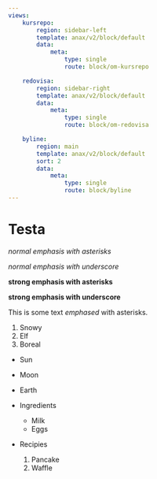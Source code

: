 ```yaml
---
views:
    kursrepo:
        region: sidebar-left
        template: anax/v2/block/default
        data:
            meta:
                type: single
                route: block/om-kursrepo

    redovisa:
        region: sidebar-right
        template: anax/v2/block/default
        data:
            meta:
                type: single
                route: block/om-redovisa

    byline:
        region: main
        template: anax/v2/block/default
        sort: 2
        data:
            meta:
                type: single
                route: block/byline            
---
```

Testa
=========================

*normal emphasis with asterisks*

_normal emphasis with underscore_

**strong emphasis with asterisks**

__strong emphasis with underscore__

This is some text *emphased* with asterisks.

1.  Snowy
2.  Elf
3.  Boreal

*   Sun
*   Moon
*   Earth

*   Ingredients
    -   Milk
    -   Eggs
*   Recipies
    1.  Pancake
    2.  Waffle
